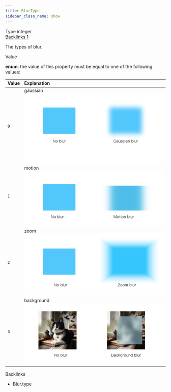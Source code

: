 ```yaml
---
title: BlurType
sidebar_class_name: show
---
```


<div className="section-badges">

<div className="badge type">
        <span className="label">Type</span>
        <span className="value">integer</span>
      </div>

<a href="#backlinks" className="badge backlinks">
          <span className="label">Backlinks</span>
          <span className="value">1</span>
        </a>

</div>

The types of blur.

<div className="property-item">

Value

<div className="value-description">

**enum**: the value of this property must be equal to one of the following values:

| Value | Explanation                                                                                                                                                                                               |
| :---- | :-------------------------------------------------------------------------------------------------------------------------------------------------------------------------------------------------------- |
| `0`   | <div className="enum-description">gaussian<div className="enum-images"><img src="https://raw.githubusercontent.com/verygoodgraphics/resource/main/img/vector/Blur/gaussian.png" alt="" /></div></div>     |
| `1`   | <div className="enum-description">motion<div className="enum-images"><img src="https://raw.githubusercontent.com/verygoodgraphics/resource/main/img/vector/Blur/motion.png" alt="" /></div></div>         |
| `2`   | <div className="enum-description">zoom<div className="enum-images"><img src="https://raw.githubusercontent.com/verygoodgraphics/resource/main/img/vector/Blur/zoom.png" alt="" /></div></div>             |
| `3`   | <div className="enum-description">background<div className="enum-images"><img src="https://raw.githubusercontent.com/verygoodgraphics/resource/main/img/vector/Blur/background.png" alt="" /></div></div> |

</div>

</div>

<div id="backlinks" className="section-backlinks">

<div className="backlinks-title">Backlinks</div>

<ul className="backlinks-list">

<li className="backlink">
      <Link to='/specs/vectorgraphics/blur#type'>Blur.type</Link>
      </li>

</ul>

</div>
